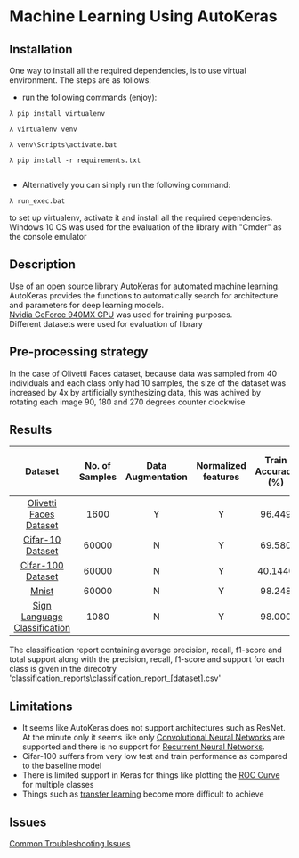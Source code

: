 # Machine Learning Using AutoKeras

## Installation

One way to install all the required dependencies, is to use virtual environment. The steps are as follows: <br>
* run the following commands (enjoy):

<pre><code>&#955; pip install virtualenv <br />
&#955; virtualenv venv<br />
&#955; venv\Scripts\activate.bat <br />
&#955; pip install -r requirements.txt<br />
</code></pre>

* Alternatively you can simply run the following command:
<pre><code>&#955; run_exec.bat </code></pre>

to set up virtualenv, activate it and install all the required dependencies. <br>
Windows 10 OS was used for the evaluation of the library with "Cmder" as the console emulator <br>

## Description
Use of an open source library [AutoKeras](https://autokeras.com/) for automated machine learning.
AutoKeras provides the functions to automatically search for architecture
and parameters for deep learning models. <br> [Nvidia GeForce 940MX GPU](https://www.geforce.com/hardware/notebook-gpus/geforce-940mx) was used for training purposes. <br>
Different datasets were used for evaluation of library

## Pre-processing strategy
In the case of Olivetti Faces dataset, because data was sampled from 40 individuals and each class only had 10 samples, the size of the dataset was increased by 4x by artificially synthesizing data, this was achived by rotating each image 90, 180 and 270 degrees counter clockwise <br>

## Results

| Dataset | No. of Samples | Data Augmentation | Normalized features | Train Accuracy (%) | Test Accuracy (%) | Average Precision (%) | Average Recall (%) | Average F1 Score (%) | Total Support | Epochs | Time Taken (s) | Batch Size |
| :-: | :-: | :-: | :-: | :-: | :-: | :-:| :-: | :-: | :-: | :-: | :-: | :-: |
| [Olivetti Faces Dataset](http://scikit-learn.org/stable/datasets/olivetti_faces.html) | 1600 | Y | Y | 96.449 | 97.500 | 97 | 98 | 97 | 320 | 53 | 110.767 | 128 |
| [Cifar-10 Dataset](https://en.wikipedia.org/wiki/CIFAR-10) | 60000 | N | Y | 69.580 | 68.870 | 68 | 69 | 68 | 10000 | 66 | 1876.29 | 128 |
| [Cifar-100 Dataset](https://www.cs.toronto.edu/~kriz/cifar.html) | 60000 | N | Y | 40.1440 | 39.66 | 39 | 41 | 40 | 10000 | 54 | 1370.663991 | 128
| [Mnist](https://en.wikipedia.org/wiki/MNIST_database) | 60000 | N | Y | 98.248 | 98.180 | 98 | 98 | 98 | 10000 | 41 | 98.350 | 128 |
| [Sign Language Classification](https://github.com/aa18514/machine_learning/tree/master/sign%20language%20classification) | 1080 | N | Y | 98.000 | 95.000 |  95 | 95 | 95 | 120 | 69 | 132.53 | 128 |

The classification report containing average precision, recall, f1-score and total support along with the precision, recall, f1-score and support for each class is given in the direcotry 'classification_reports\\classification_report_[dataset].csv' <br>

## Limitations
* It seems like AutoKeras does not support architectures such as ResNet. At the minute only it seems like only [Convolutional Neural Networks](https://en.wikipedia.org/wiki/Convolutional_neural_network) are supported and there is no support for [Recurrent Neural Networks](https://en.wikipedia.org/wiki/Recurrent_neural_network).
* Cifar-100 suffers from very low test and train performance as compared to the baseline model
* There is limited support in Keras for things like plotting the [ROC Curve](https://en.wikipedia.org/wiki/Receiver_operating_characteristic) for multiple classes
* Things such as [transfer learning](https://en.wikipedia.org/wiki/Transfer_learning) become more difficult to achieve

## Issues
[Common Troubleshooting Issues](docs/troubleshooting_issues.md)
